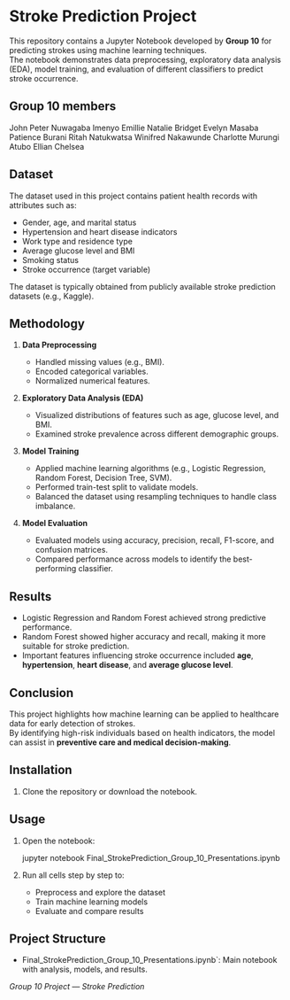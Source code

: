 # Stroke Prediction Project

This repository contains a Jupyter Notebook developed by **Group 10** for predicting strokes using machine learning techniques.  
The notebook demonstrates data preprocessing, exploratory data analysis (EDA), model training, and evaluation of different classifiers to predict stroke occurrence.


## Group 10 members

  John Peter Nuwagaba
	Imenyo Emillie Natalie
	Bridget Evelyn Masaba
	Patience Burani
	Ritah Natukwatsa
	Winifred Nakawunde 
	Charlotte Murungi
	Atubo Ellian Chelsea
 

## Dataset

The dataset used in this project contains patient health records with attributes such as:
- Gender, age, and marital status  
- Hypertension and heart disease indicators  
- Work type and residence type  
- Average glucose level and BMI  
- Smoking status  
- Stroke occurrence (target variable)

The dataset is typically obtained from publicly available stroke prediction datasets (e.g., Kaggle).  


## Methodology

1. **Data Preprocessing**  
   - Handled missing values (e.g., BMI).  
   - Encoded categorical variables.  
   - Normalized numerical features.  

2. **Exploratory Data Analysis (EDA)**  
   - Visualized distributions of features such as age, glucose level, and BMI.  
   - Examined stroke prevalence across different demographic groups.  

3. **Model Training**  
   - Applied machine learning algorithms (e.g., Logistic Regression, Random Forest, Decision Tree, SVM).  
   - Performed train-test split to validate models.  
   - Balanced the dataset using resampling techniques to handle class imbalance.  

4. **Model Evaluation**  
   - Evaluated models using accuracy, precision, recall, F1-score, and confusion matrices.  
   - Compared performance across models to identify the best-performing classifier.  


## Results

- Logistic Regression and Random Forest achieved strong predictive performance.  
- Random Forest showed higher accuracy and recall, making it more suitable for stroke prediction.  
- Important features influencing stroke occurrence included **age**, **hypertension**, **heart disease**, and **average glucose level**.  


## Conclusion

This project highlights how machine learning can be applied to healthcare data for early detection of strokes.  
By identifying high-risk individuals based on health indicators, the model can assist in **preventive care and medical decision-making**.  


## Installation

1. Clone the repository or download the notebook.
   

## Usage

1. Open the notebook:  
 
   jupyter notebook Final_StrokePrediction_Group_10_Presentations.ipynb
   
2. Run all cells step by step to:  
   - Preprocess and explore the dataset  
   - Train machine learning models  
   - Evaluate and compare results  


## Project Structure

- Final_StrokePrediction_Group_10_Presentations.ipynb`: Main notebook with analysis, models, and results.  


*Group 10 Project — Stroke Prediction*
